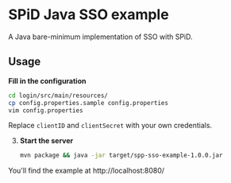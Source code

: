 # SPiD Java SSO example

A Java bare-minimum implementation of SSO with SPiD.

## Usage

**Fill in the configuration**

   ```sh
   cd login/src/main/resources/
   cp config.properties.sample config.properties
   vim config.properties
   ```

   Replace `clientID` and `clientSecret` with your own credentials.

3. **Start the server**

   ```sh
   mvn package && java -jar target/spp-sso-example-1.0.0.jar
   ```

You'll find the example at http://localhost:8080/